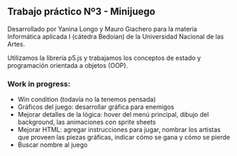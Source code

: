 ## Trabajo práctico Nº3 - Minijuego

Desarrollado por Yanina Longo y Mauro Giachero para la materia Informática aplicada I (cátedra Bedoian) de la Universidad Nacional de las Artes.

Utilizamos la librería p5.js y trabajamos los conceptos de estado y programación orientada a objetos (OOP).

### Work in progress:

- Win condition (todavía no la tenemos pensada)
- Gráficos del juego: desarrollar gráfica para enemigos
- Mejorar detalles de la lógica: hover del menú principal, dibujo del background, las animaciones con sprite sheets
- Mejorar HTML: agregar instrucciones para jugar, nombrar los artistas que proveen las piezas gráficas, indicar cómo se gana y cómo se pierde
- Buscar nombre al juego
